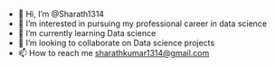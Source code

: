- 👋 Hi, I’m @Sharath1314
- 👀 I’m interested in pursuing my professional career in data science
- 🌱 I’m currently learning Data science
- 💞️ I’m looking to collaborate on Data science projects
- 📫 How to reach me sharathkumar1314@gmail.com
<!---
Sharath1314/Sharath1314 is a ✨ special ✨ repository because its `README.md` (this file) appears on your GitHub profile.
You can click the Preview link to take a look at your changes.
--->
